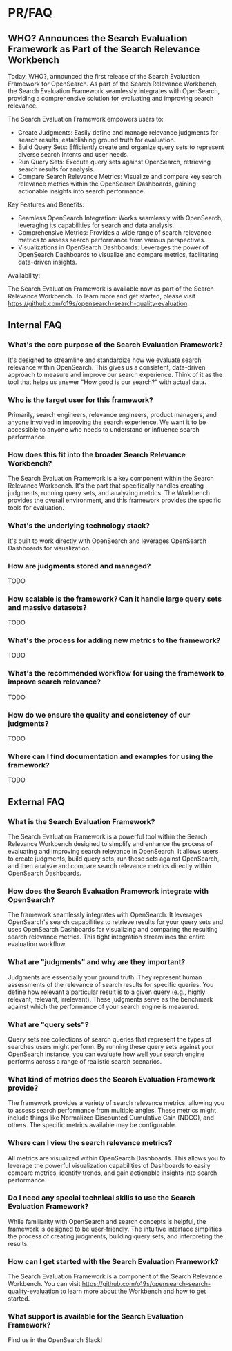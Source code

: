 # PR/FAQ

## WHO? Announces the Search Evaluation Framework as Part of the Search Relevance Workbench

Today, WHO?, announced the first release of the Search Evaluation Framework for OpenSearch. As part of the Search Relevance Workbench, the Search Evaluation Framework   seamlessly integrates with OpenSearch, providing a comprehensive solution for evaluating and improving search relevance.

The Search Evaluation Framework empowers users to:

* Create Judgments: Easily define and manage relevance judgments for search results, establishing ground truth for evaluation.
* Build Query Sets: Efficiently create and organize query sets to represent diverse search intents and user needs.
* Run Query Sets: Execute query sets against OpenSearch, retrieving search results for analysis.
* Compare Search Relevance Metrics: Visualize and compare key search relevance metrics within the OpenSearch Dashboards, gaining actionable insights into search performance.

Key Features and Benefits:

* Seamless OpenSearch Integration: Works seamlessly with OpenSearch, leveraging its capabilities for search and data analysis.
* Comprehensive Metrics: Provides a wide range of search relevance metrics to assess search performance from various perspectives.
* Visualizations in OpenSearch Dashboards: Leverages the power of OpenSearch Dashboards to visualize and compare metrics, facilitating data-driven insights.
  
Availability:

The Search Evaluation Framework is available now as part of the Search Relevance Workbench. To learn more and get started, please visit https://github.com/o19s/opensearch-search-quality-evaluation.

## Internal FAQ

### What's the core purpose of the Search Evaluation Framework?

It's designed to streamline and standardize how we evaluate search relevance within OpenSearch. This gives us a consistent, data-driven approach to measure and improve our search experience. Think of it as the tool that helps us answer "How good is our search?" with actual data.

### Who is the target user for this framework?

Primarily, search engineers, relevance engineers, product managers, and anyone involved in improving the search experience. We want it to be accessible to anyone who needs to understand or influence search performance.

### How does this fit into the broader Search Relevance Workbench?

The Search Evaluation Framework is a key component within the Search Relevance Workbench. It's the part that specifically handles creating judgments, running query sets, and analyzing metrics. The Workbench provides the overall environment, and this framework provides the specific tools for evaluation.

### What's the underlying technology stack?

It's built to work directly with OpenSearch and leverages OpenSearch Dashboards for visualization.

### How are judgments stored and managed?

TODO

### How scalable is the framework? Can it handle large query sets and massive datasets?

TODO

### What's the process for adding new metrics to the framework?

TODO

### What's the recommended workflow for using the framework to improve search relevance?

TODO

### How do we ensure the quality and consistency of our judgments?

TODO

### Where can I find documentation and examples for using the framework?

TODO

## External FAQ

### What is the Search Evaluation Framework?

The Search Evaluation Framework is a powerful tool within the Search Relevance Workbench designed to simplify and enhance the process of evaluating and improving search relevance in OpenSearch.  It allows users to create judgments, build query sets, run those sets against OpenSearch, and then analyze and compare search relevance metrics directly within OpenSearch Dashboards.

### How does the Search Evaluation Framework integrate with OpenSearch?

The framework seamlessly integrates with OpenSearch. It leverages OpenSearch's search capabilities to retrieve results for your query sets and uses OpenSearch Dashboards for visualizing and comparing the resulting search relevance metrics. This tight integration streamlines the entire evaluation workflow.

### What are "judgments" and why are they important?

Judgments are essentially your ground truth. They represent human assessments of the relevance of search results for specific queries.  You define how relevant a particular result is to a given query (e.g., highly relevant, relevant, irrelevant). These judgments serve as the benchmark against which the performance of your search engine is measured.

### What are "query sets"?

Query sets are collections of search queries that represent the types of searches users might perform. By running these query sets against your OpenSearch instance, you can evaluate how well your search engine performs across a range of realistic search scenarios.

### What kind of metrics does the Search Evaluation Framework provide?

The framework provides a variety of search relevance metrics, allowing you to assess search performance from multiple angles. These metrics might include things like Normalized Discounted Cumulative Gain (NDCG), and others.  The specific metrics available may be configurable.

### Where can I view the search relevance metrics?

All metrics are visualized within OpenSearch Dashboards. This allows you to leverage the powerful visualization capabilities of Dashboards to easily compare metrics, identify trends, and gain actionable insights into search performance.

### Do I need any special technical skills to use the Search Evaluation Framework?

While familiarity with OpenSearch and search concepts is helpful, the framework is designed to be user-friendly. The intuitive interface simplifies the process of creating judgments, building query sets, and interpreting the results.

### How can I get started with the Search Evaluation Framework?

The Search Evaluation Framework is a component of the Search Relevance Workbench.  You can visit https://github.com/o19s/opensearch-search-quality-evaluation to learn more about the Workbench and how to get started.

### What support is available for the Search Evaluation Framework?

Find us in the OpenSearch Slack!
